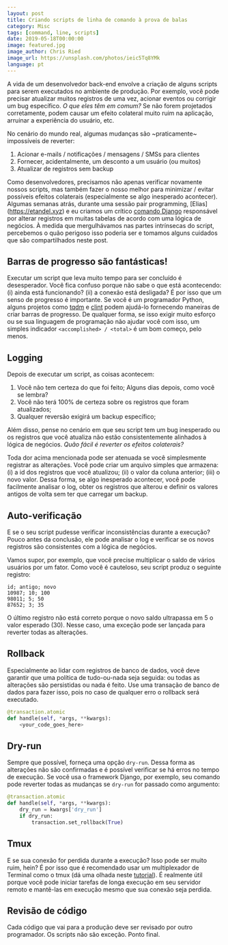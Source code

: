 ```yaml
---
layout: post
title: Criando scripts de linha de comando à prova de balas
category: Misc
tags: [command, line, scripts]
date: 2019-05-18T00:00:00
image: featured.jpg
image_author: Chris Ried
image_url: https://unsplash.com/photos/ieic5Tq8YMk
language: pt
---
```


A vida de um desenvolvedor back-end envolve a criação de alguns scripts para serem executados no ambiente de produção. Por exemplo, você pode precisar atualizar muitos registros de uma vez, acionar eventos ou corrigir um bug específico. _O que eles têm em comum?_ Se não forem projetados corretamente, podem causar um efeito colateral muito ruim na aplicação, arruinar a experiência do usuário, etc.

No cenário do mundo real, algumas mudanças são ~praticamente~ impossíveis de reverter:

1. Acionar e-mails / notificações / mensagens / SMSs para clientes
2. Fornecer, acidentalmente, um desconto a um usuário (ou muitos)
3. Atualizar de registros sem backup

Como desenvolvedores, precisamos não apenas verificar novamente nossos scripts, mas também fazer o nosso melhor para minimizar / evitar possíveis efeitos colaterais (especialmente se algo inesperado acontecer). Algumas semanas atrás, durante uma sessão pair programming, [Elias] (https://etandel.xyz) e eu criamos um crítico [comando Django](https://docs.djangoproject.com/en/2.2/howto/custom-management-command/) responsável por alterar registros em muitas tabelas de acordo com uma lógica de negócios. À medida que mergulhávamos nas partes intrínsecas do script, percebemos o quão perigoso isso poderia ser e tomamos alguns cuidados que são compartilhados neste post.

## Barras de progresso são fantásticas!

Executar um script que leva muito tempo para ser concluído é desesperador. Você fica confuso porque não sabe o que está acontecendo: (i) ainda está funcionando? (ii) a conexão está desligada? É por isso que um senso de progresso é importante. Se você é um programador Python, alguns projetos como [tqdm](https://github.com/tqdm/tqdm) e [clint](https://github.com/kennethreitz/clint) podem ajudá-lo fornecendo maneiras de criar barras de progresso. De qualquer forma, se isso exigir muito esforço ou se sua linguagem de programação não ajudar você com isso, um simples indicador `<accomplished> / <total>` é um bom começo, pelo menos.

## Logging

Depois de executar um script, as coisas acontecem:

1. Você não tem certeza do que foi feito; Alguns dias depois, como você se lembra?
2. Você não terá 100% de certeza sobre os registros que foram atualizados;
3. Qualquer reversão exigirá um backup específico;

Além disso, pense no cenário em que seu script tem um bug inesperado ou os registros que você atualiza não estão consistentemente alinhados à lógica de negócios. _Quão fácil é reverter os efeitos colaterais?_

Toda dor acima mencionada pode ser atenuada se você simplesmente registrar as alterações. Você pode criar um arquivo simples que armazena: (i) a id dos registros que você atualizou; (ii) o valor da coluna anterior; (iii) o novo valor. Dessa forma, se algo inesperado acontecer, você pode facilmente analisar o log, obter os registros que alterou e definir os valores antigos de volta sem ter que carregar um backup.

## Auto-verificação

E se o seu script pudesse verificar inconsistências durante a execução? Pouco antes da conclusão, ele pode analisar o log e verificar se os novos registros são consistentes com a lógica de negócios.

Vamos supor, por exemplo, que você precise multiplicar o saldo de vários usuários por um fator. Como você é cauteloso, seu script produz o seguinte registro:

```
id; antigo; novo
10987; 10; 100
98011; 5; 50
87652; 3; 35
```

O último registro não está correto porque o novo saldo ultrapassa em 5 o valor esperado (30). Nesse caso, uma exceção pode ser lançada para reverter todas as alterações.

## Rollback

Especialmente ao lidar com registros de banco de dados, você deve garantir que uma política de tudo-ou-nada seja seguida: ou todas as alterações são persistidas ou nada é feito. Use uma transação de banco de dados para fazer isso, pois no caso de qualquer erro o rollback será executado.

```python
@transaction.atomic
def handle(self, *args, **kwargs):
    <your_code_goes_here>
```

## Dry-run

Sempre que possível, forneça uma opção `dry-run`. Dessa forma as alterações não são confirmadas e é possível verificar se há erros no tempo de execução. Se você usa o framework Django, por exemplo, seu comando pode reverter todas as mudanças se `dry-run` for passado como argumento:

```python
@transaction.atomic
def handle(self, *args, **kwargs):
    dry_run = kwargs['dry_run']
    if dry_run:
        transaction.set_rollback(True)
```

## Tmux

E se sua conexão for perdida durante a execução? Isso pode ser muito ruim, hein? É por isso que é recomendado usar um multiplexador de Terminal como o tmux (dá uma olhada neste [tutorial](https://www.hamvocke.com/blog/a-quick-and-easy-guide-to-tmux/)). É realmente útil porque você pode iniciar tarefas de longa execução em seu servidor remoto e mantê-las em execução mesmo que sua conexão seja perdida.

## Revisão de código

Cada código que vai para a produção deve ser revisado por outro programador. Os scripts não são exceção. Ponto final.
